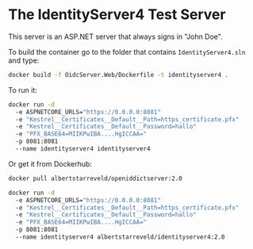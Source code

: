 # The IdentityServer4 Test Server

This server is an ASP.NET server that always signs in "John Doe".

To build the container go to the folder that contains `IdentityServer4.sln` and type:

```bash
docker build -f OidcServer.Web/Dockerfile -t identityserver4 .
```

To run it:

```bash
docker run -d 
  -e ASPNETCORE_URLS="https://0.0.0.0:8081" 
  -e "Kestrel__Certificates__Default__Path=https_certificate.pfx" 
  -e "Kestrel__Certificates__Default__Password=hallo" 
  -e "PFX_BASE64=MIIKPwIBA....HgICCAA=" 
  -p 8081:8081 
  --name identityserver4 identityserver4 
```

Or get it from Dockerhub:

```bash
docker pull albertstarreveld/openiddictserver:2.0

docker run -d 
  -e ASPNETCORE_URLS="https://0.0.0.0:8081" 
  -e "Kestrel__Certificates__Default__Path=https_certificate.pfx" 
  -e "Kestrel__Certificates__Default__Password=hallo" 
  -e "PFX_BASE64=MIIKPwIBA....HgICCAA=" 
  -p 8081:8081 
  --name identityserver4 albertstarreveld/identityserver4:2.0
```